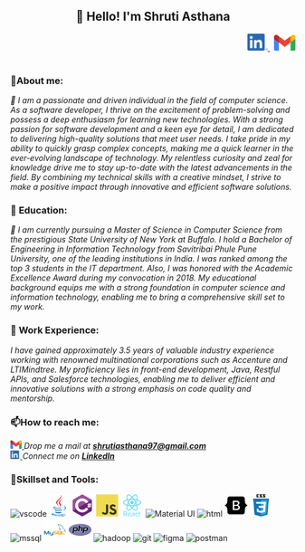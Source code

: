 <div>
<h2 align="center">👋 Hello! I'm Shruti Asthana </h2>
<div align="right">
    <a href="https://www.linkedin.com/in/shruti-asthana/" target="_blank">
      <img height="30" src="https://github.com/shrutiasthana2097/shrutiasthana2097/blob/main/Linkedin.png"/> 
      </a> &nbsp;
    <a href="mailto:shrutiasthana97@gmail.com" target="_blank">
      <img height="28" src="https://github.com/shrutiasthana2097/shrutiasthana2097/blob/main/Gmail_Logo.svg"/> 
    </a> 
  </div>
</div>

<br/>
<h3>💬<b>About me:  </b></h3>
<i>💬 I am a passionate and driven individual in the field of computer science. As a software developer, I thrive on the excitement of problem-solving and possess a deep enthusiasm for learning new technologies. With a strong passion for software development and a keen eye for detail, I am dedicated to delivering high-quality solutions that meet user needs. I take pride in my ability to quickly grasp complex concepts, making me a quick learner in the ever-evolving landscape of technology. My relentless curiosity and zeal for knowledge drive me to stay up-to-date with the latest advancements in the field. By combining my technical skills with a creative mindset, I strive to make a positive impact through innovative and efficient software solutions.</i><br/>
<h3>🔭 <b>Education:</b></h3>
<i> 🔭 I am currently pursuing a Master of Science in Computer Science from the prestigious State University of New York at Buffalo. I hold a Bachelor of Engineering in Information Technology from Savitribai Phule Pune University, one of the leading institutions in India. I was ranked among the top 3 students in the IT department. Also, I was honored with the Academic Excellence Award during my convocation in 2018. My educational background equips me with a strong foundation in computer science and information technology, enabling me to bring a comprehensive skill set to my work.</i> <br/>
<h3>🌱 <b>Work Experience:</b></h3>
<i>
I have gained approximately 3.5 years of valuable industry experience working with renowned multinational corporations such as Accenture and LTIMindtree. My proficiency lies in front-end development, Java, Restful APIs, and Salesforce technologies, enabling me to deliver efficient and innovative solutions with a strong emphasis on code quality and mentorship.</i><br/>
<h3><b>📫How to reach me:</b></h3>
<a href="mailto:shrutiasthana97@gmail.com" target="_blank">
    <img height="15" src="https://github.com/shrutiasthana2097/shrutiasthana2097/blob/main/Gmail_Logo.svg"/> 
</a> 
<i>Drop me a mail at <b><a href="mailto:shrutiasthana97@gmail.com" target="_blank">shrutiasthana97@gmail.com</a></b></i><br/>
<a href="https://www.linkedin.com/in/shruti-asthana/" target="_blank">
      <img height="15" src="https://github.com/shrutiasthana2097/shrutiasthana2097/blob/main/Linkedin.png"/> 
</a>
<i>Connect me on <b><a href="https://www.linkedin.com/in/shruti-asthana/" target="_blank">LinkedIn</a></b></i><br/>
<h3><b>🚀Skillset and Tools:</b></h3>
<p align="left">
<img src="https://cdn.jsdelivr.net/gh/devicons/devicon/icons/vscode/vscode-original.svg" alt="vscode" width="40" height="40"/>
<img src="https://raw.githubusercontent.com/devicons/devicon/master/icons/java/java-original.svg" alt="java" width="35" height="40"/>
<img src="https://raw.githubusercontent.com/devicons/devicon/master/icons/csharp/csharp-original.svg" alt="C#" width="40" height="40"/>
<img src="https://raw.githubusercontent.com/devicons/devicon/master/icons/javascript/javascript-original.svg" alt="javascript" width="40" height="40" />
<img src="https://raw.githubusercontent.com/devicons/devicon/master/icons/react/react-original-wordmark.svg" alt="react" width="40" height="40" />
<img src="https://mui.com/static/logo.svg" alt="Material UI" width="40" height="40" />
<img src="https://cdn.jsdelivr.net/gh/devicons/devicon/icons/html5/html5-original.svg" alt="html" width="40" height="40"/>
<img src="https://raw.githubusercontent.com/devicons/devicon/master/icons/bootstrap/bootstrap-plain.svg" alt="bootstrap" width="40" height="40" />
<img src="https://raw.githubusercontent.com/devicons/devicon/master/icons/css3/css3-original-wordmark.svg" alt="css3" width="40" height="40" />
<img src="https://www.svgrepo.com/show/303229/microsoft-sql-server-logo.svg" alt="mssql" width="40" height="40"/>
<img src="https://raw.githubusercontent.com/devicons/devicon/master/icons/mysql/mysql-original-wordmark.svg" alt="mysql" width="40" height="40"/>
<img src="https://raw.githubusercontent.com/devicons/devicon/master/icons/php/php-original.svg" alt="php" width="40" height="40"/>
<img src="https://www.vectorlogo.zone/logos/apache_hadoop/apache_hadoop-icon.svg" alt="hadoop" width="40" height="40" />
<img src="https://cdn.jsdelivr.net/gh/devicons/devicon/icons/git/git-original.svg" alt="git" width="40" height="40"/>
<img src="https://cdn.jsdelivr.net/gh/devicons/devicon/icons/figma/figma-original.svg" alt="figma" width="40" height="40"/>   
<img src="https://www.vectorlogo.zone/logos/getpostman/getpostman-icon.svg" alt="postman" width="40" height="40"/>
</p>



